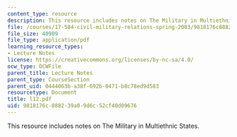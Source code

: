 ```yaml
---
content_type: resource
description: This resource includes notes on The Military in Multiethnic States.
file: /courses/17-584-civil-military-relations-spring-2003/9818176c888239a09d6c52cf40d09676_l12.pdf
file_size: 40909
file_type: application/pdf
learning_resource_types:
- Lecture Notes
license: https://creativecommons.org/licenses/by-nc-sa/4.0/
ocw_type: OCWFile
parent_title: Lecture Notes
parent_type: CourseSection
parent_uid: 0444063b-a38f-692b-0471-b8c78ed9d583
resourcetype: Document
title: l12.pdf
uid: 9818176c-8882-39a0-9d6c-52cf40d09676
---
```

This resource includes notes on The Military in Multiethnic States.